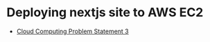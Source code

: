 # Deploying nextjs site to AWS EC2

- [Cloud Computing Problem Statement 3](https://github.com/ta-cc-2023/UE20CS351-Cloud-Computing-Problem-Statements/tree/main/Project-3)
